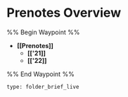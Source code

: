 # Prenotes Overview
%% Begin Waypoint %%
- **[[Prenotes]]**
	- **[['21]]**
	- **[['22]]**

%% End Waypoint %%

```ccard
type: folder_brief_live
```
 
